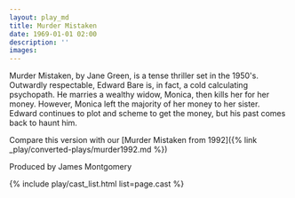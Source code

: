 ```yaml
---
layout: play_md
title: Murder Mistaken
date: 1969-01-01 02:00
description: ''
images:
---
```


Murder Mistaken, by Jane Green, is a tense thriller set in the 1950's. Outwardly respectable, Edward Bare is, in fact, a cold calculating psychopath. He marries a wealthy widow, Monica, then kills her for her money. However, Monica left the majority of her money to her sister. Edward continues to plot and scheme to get the money, but his past comes back to haunt him.

Compare this version with our [Murder Mistaken from 1992]({% link _play/converted-plays/murder1992.md %}) 

Produced by James Montgomery

{% include play/cast_list.html list=page.cast %}
